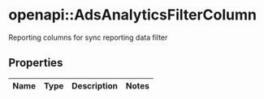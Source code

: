 # openapi::AdsAnalyticsFilterColumn

Reporting columns for sync reporting data filter

## Properties
Name | Type | Description | Notes
------------ | ------------- | ------------- | -------------


